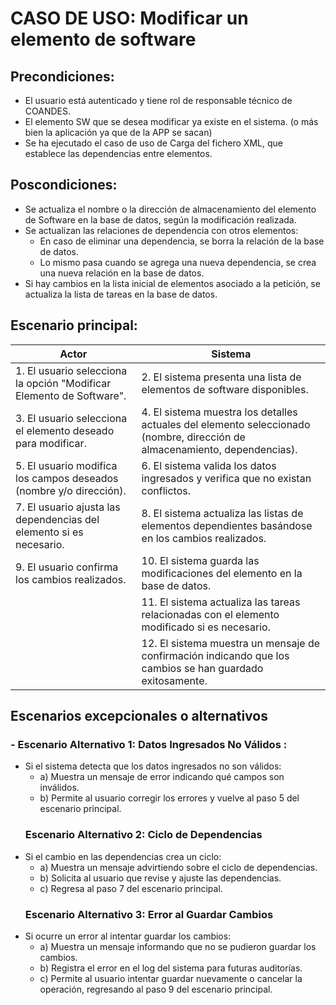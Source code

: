 # CASO DE USO: Modificar un elemento de software 
## Precondiciones: 
- El usuario está autenticado y tiene rol de responsable técnico de COANDES.
- El elemento SW que se desea modificar ya existe en el sistema. (o más bien la aplicación ya que de la APP se sacan)
- Se ha ejecutado el caso de uso de Carga del fichero XML, que establece las dependencias entre elementos.
## Poscondiciones: 
- Se actualiza el nombre o la dirección de almacenamiento del elemento de Software en la base de datos, según la modificación realizada.
- Se actualizan las relaciones de dependencia con otros elementos:
  - En caso de eliminar una dependencia, se borra la relación de la base de datos.
  - Lo mismo pasa cuando se agrega una nueva dependencia, se crea una nueva relación en la base de datos.
- Si hay cambios en la lista inicial de elementos asociado a la petición, se actualiza la lista de tareas en la base de datos.
## Escenario principal: 
| Actor         | Sistema                                                                 |
|---------------|-------------------------------------------------------------------------|
| 1. El usuario selecciona la opción "Modificar Elemento de Software".   | 2. El sistema presenta una lista de elementos de software disponibles. |
| 3. El usuario selecciona el elemento deseado para modificar.            | 4. El sistema muestra los detalles actuales del elemento seleccionado (nombre, dirección de almacenamiento, dependencias). |
| 5. El usuario modifica los campos deseados (nombre y/o dirección).     | 6. El sistema valida los datos ingresados y verifica que no existan conflictos. |
| 7. El usuario ajusta las dependencias del elemento si es necesario.     | 8. El sistema actualiza las listas de elementos dependientes basándose en los cambios realizados. |
| 9. El usuario confirma los cambios realizados.                          | 10. El sistema guarda las modificaciones del elemento en la base de datos. |
|               | 11. El sistema actualiza las tareas relacionadas con el elemento modificado si es necesario. |
|               | 12. El sistema muestra un mensaje de confirmación indicando que los cambios se han guardado exitosamente. |

## Escenarios excepcionales o alternativos
  ### - Escenario Alternativo 1: Datos Ingresados No Válidos :
- Si el sistema detecta que los datos ingresados no son válidos:
     -  a) Muestra un mensaje de error indicando qué campos son inválidos.
     -  b) Permite al usuario corregir los errores y vuelve al paso 5 del escenario principal.
  ### Escenario Alternativo 2: Ciclo de Dependencias
- Si el cambio en las dependencias crea un ciclo:
    - a) Muestra un mensaje advirtiendo sobre el ciclo de dependencias.
    -  b) Solicita al usuario que revise y ajuste las dependencias.
    -  c) Regresa al paso 7 del escenario principal.
  ### Escenario Alternativo 3: Error al Guardar Cambios
- Si ocurre un error al intentar guardar los cambios:
    -  a) Muestra un mensaje informando que no se pudieron guardar los cambios.
    -  b) Registra el error en el log del sistema para futuras auditorías.
    -  c) Permite al usuario intentar guardar nuevamente o cancelar la operación, regresando al paso 9 del escenario principal.

